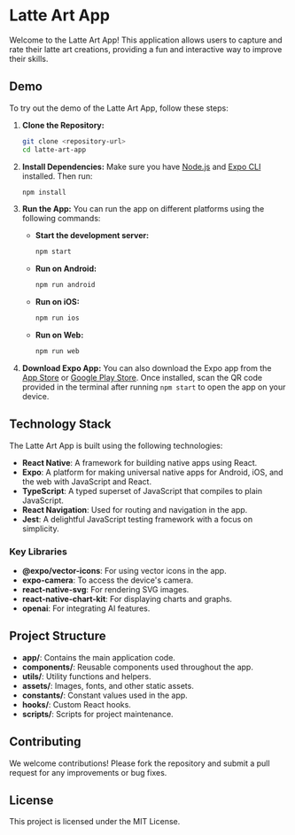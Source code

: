 # Latte Art App

Welcome to the Latte Art App! This application allows users to capture and rate their latte art creations, providing a fun and interactive way to improve their skills.

## Demo

To try out the demo of the Latte Art App, follow these steps:

1. **Clone the Repository:**
   ```bash
   git clone <repository-url>
   cd latte-art-app
   ```

2. **Install Dependencies:**
   Make sure you have [Node.js](https://nodejs.org/) and [Expo CLI](https://docs.expo.dev/get-started/installation/) installed. Then run:
   ```bash
   npm install
   ```

3. **Run the App:**
   You can run the app on different platforms using the following commands:
   - **Start the development server:**
     ```bash
     npm start
     ```
   - **Run on Android:**
     ```bash
     npm run android
     ```
   - **Run on iOS:**
     ```bash
     npm run ios
     ```
   - **Run on Web:**
     ```bash
     npm run web
     ```

4. **Download Expo App:**
   You can also download the Expo app from the [App Store](https://apps.apple.com/us/app/expo-go/id982107779) or [Google Play Store](https://play.google.com/store/apps/details?id=host.exp.exponent). Once installed, scan the QR code provided in the terminal after running `npm start` to open the app on your device.

## Technology Stack

The Latte Art App is built using the following technologies:

- **React Native**: A framework for building native apps using React.
- **Expo**: A platform for making universal native apps for Android, iOS, and the web with JavaScript and React.
- **TypeScript**: A typed superset of JavaScript that compiles to plain JavaScript.
- **React Navigation**: Used for routing and navigation in the app.
- **Jest**: A delightful JavaScript testing framework with a focus on simplicity.

### Key Libraries

- **@expo/vector-icons**: For using vector icons in the app.
- **expo-camera**: To access the device's camera.
- **react-native-svg**: For rendering SVG images.
- **react-native-chart-kit**: For displaying charts and graphs.
- **openai**: For integrating AI features.

## Project Structure

- **app/**: Contains the main application code.
- **components/**: Reusable components used throughout the app.
- **utils/**: Utility functions and helpers.
- **assets/**: Images, fonts, and other static assets.
- **constants/**: Constant values used in the app.
- **hooks/**: Custom React hooks.
- **scripts/**: Scripts for project maintenance.

## Contributing

We welcome contributions! Please fork the repository and submit a pull request for any improvements or bug fixes.

## License

This project is licensed under the MIT License.

